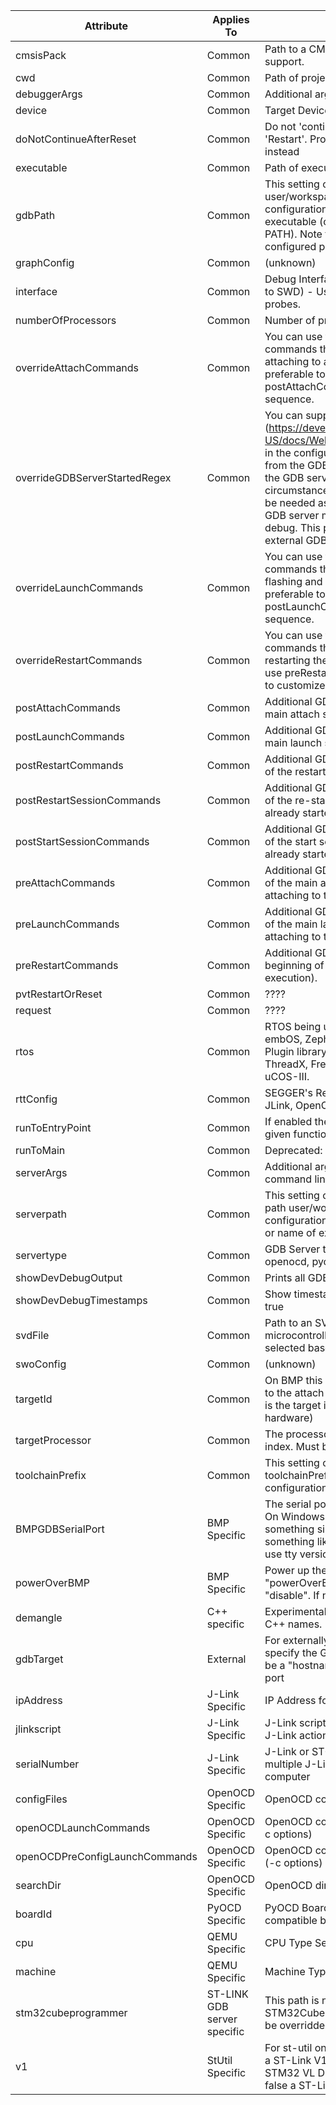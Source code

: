 | Attribute | Applies To | Description |
| --------- | ---------- | ----------- |
| cmsisPack | Common | Path to a CMSIS-Pack file. Use to add extra device support.
| cwd | Common | Path of project
| debuggerArgs | Common | Additional arguments to pass to GDB command line
| device | Common | Target Device Identifier
| doNotContinueAfterReset | Common | Do not 'continue' execution after a 'Launch', 'Reset' or 'Restart'. Program will stop at the reset-vector instead
| executable | Common | Path of executable
| gdbPath | Common | This setting can be used to overrride the GDB path user/workspace setting for a particular launch configuration. This should be the full pathname to the executable (or name of the executable if it is in your PATH). Note that other toolchain executables with the configured prefix must still be available.
| graphConfig | Common | (unknown)
| interface | Common | Debug Interface type to use for connections (defaults to SWD) - Used for J-Link, ST-LINK and BMP probes.
| numberOfProcessors | Common | Number of processors/cores in the target device.
| overrideAttachCommands | Common | You can use this to property to override the commands that are normally executed as part of attaching to a running target. In most cases it is preferable to use preAttachCommands and postAttachCommands to customize the GDB attach sequence.
| overrideGDBServerStartedRegex | Common | You can supply a regular expression (https://developer.mozilla.org/en-US/docs/Web/JavaScript/Guide/Regular_Expressions) in the configuration property to override the output from the GDB server that is looked for to determine if the GDB server has started. Under most circumstances this will not be necessary - but could be needed as a result of a change in the output of a GDB server making it incompatible with cortex-debug. This property has no effect for bmp or external GDB server types.
| overrideLaunchCommands | Common | You can use this to property to override the commands that are normally executed as part of flashing and launching the target. In most cases it is preferable to use preLaunchCommands and postLaunchCommands to customize the GDB launch sequence.
| overrideRestartCommands | Common | You can use this to property to override the commands that are normally executed as part of restarting the target. In most cases it is preferable to use preRestartCommands and postRestartCommands to customize the GDB restart sequence.
| postAttachCommands | Common | Additional GDB Commands to be executed after the main attach sequence has finished.
| postLaunchCommands | Common | Additional GDB Commands to be executed after the main launch sequence has finished.
| postRestartCommands | Common | Additional GDB Commands to be executed at the end of the restart sequence.
| postRestartSessionCommands | Common | Additional GDB Commands to be executed at the end of the re-start sequence, after a debug session has already started.
| postStartSessionCommands | Common | Additional GDB Commands to be executed at the end of the start sequence, after a debug session has already started and runToEntryPoint is not specified.
| preAttachCommands | Common | Additional GDB Commands to be executed at the start of the main attach sequence (immediately after attaching to target).
| preLaunchCommands | Common | Additional GDB Commands to be executed at the start of the main launch sequence (immediately after attaching to target).
| preRestartCommands | Common | Additional GDB Commands to be executed at the beginning of the restart sequence (after interrupting execution).
| pvtRestartOrReset | Common | ????
| request | Common | ????
| rtos | Common | RTOS being used. For JLink this can be FreeRTOS, embOS, Zephyr or the path to a custom JLink RTOS Plugin library. For OpenOCD this can be eCos, ThreadX, FreeRTOS, ChibiOS, embKernel, mqx, or uCOS-III.
| rttConfig | Common | SEGGER's Real Time Trace (RTT) and supported by JLink, OpenOCD and perhaps others in the future
| runToEntryPoint | Common | If enabled the debugger will run until the start of the given function.
| runToMain | Common | Deprecated: please use 'runToEntryPoint' instead.
| serverArgs | Common | Additional arguments to pass to gdb-server command line
| serverpath | Common | This setting can be used to override the gdb-server path user/workspace setting for a particular launch configuration. It is the full pathname to the executable or name of executable if it is in your PATH
| servertype | Common | GDB Server type - supported types are jlink, openocd, pyocd, pe, stlink, stutil, qemu and external
| showDevDebugOutput | Common | Prints all GDB responses to the console
| showDevDebugTimestamps | Common | Show timestamps when 'showDevDebugOutput' is true
| svdFile | Common | Path to an SVD file describing the peripherals of the microcontroller; if not supplied then one may be selected based upon the 'device' entered.
| swoConfig | Common | (unknown)
| targetId | Common | On BMP this is the ID number that should be passed to the attach command (defaults to 1); for PyOCD this is the target identifier (only needed for custom hardware)
| targetProcessor | Common | The processor you want to debug. Zero based integer index. Must be less than 'numberOfProcessors'
| toolchainPrefix | Common | This setting can be used to override the toolchainPrefix user setting for a particular launch configuration.
| BMPGDBSerialPort | BMP Specific | The serial port for the Black Magic Probe GDB server. On Windows this will be "COM<num>", on Linux this will be something similar to /dev/ttyACM0, on OS X something like /dev/cu.usbmodemE2C0C4C6 (do not use tty versions on OS X)
| powerOverBMP | BMP Specific | Power up the board over Black Magic Probe. "powerOverBMP" : "enable" or "powerOverBMP" : "disable". If not set it will use the last power state.
| demangle | C++ specific | Experimental: If enabled the debugger will demangle C++ names.
| gdbTarget | External | For externally controlled GDB servers you must specify the GDB target to connect to. This can either be a "hostname:port" combination or path to a serial port
| ipAddress | J-Link Specific | IP Address for networked J-Link Adapter
| jlinkscript | J-Link Specific | J-Link script file - optional input file for customizing J-Link actions.
| serialNumber | J-Link Specific | J-Link or ST-LINK Serial Number - only needed if multiple J-Links/ST-LINKs are connected to the computer
| configFiles | OpenOCD Specific | OpenOCD configuration file(s) to load
| openOCDLaunchCommands | OpenOCD Specific | OpenOCD commands after config. files are loaded (-c options)
| openOCDPreConfigLaunchCommands | OpenOCD Specific | OpenOCD commands before config. files are loaded (-c options)
| searchDir | OpenOCD Specific | OpenOCD dir to search for config files and scripts
| boardId | PyOCD Specific | PyOCD Board Identifier. Needed if multiple compatible boards are connected.
| cpu | QEMU Specific | CPU Type Selection - used for QEMU server type
| machine | QEMU Specific | Machine Type Selection - used for QEMU server type
| stm32cubeprogrammer | ST-LINK GDB server specific | This path is normally resolved to the installed STM32CubeIDE or STM32CubeProgrammer but can be overridden here.
| v1 | StUtil Specific | For st-util only. Set this to true if your debug probe is a ST-Link V1 (for example, the ST-Link on the STM32 VL Discovery is a V1 device). When set to false a ST-Link V2 device is used.
